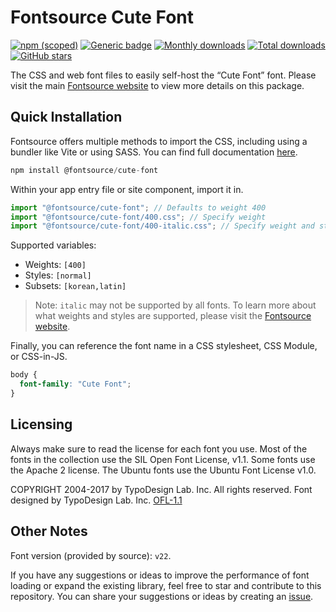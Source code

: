 # Fontsource Cute Font

[![npm (scoped)](https://img.shields.io/npm/v/@fontsource/cute-font?color=brightgreen)](https://www.npmjs.com/package/@fontsource/cute-font) [![Generic badge](https://img.shields.io/badge/fontsource-passing-brightgreen)](https://github.com/fontsource/fontsource) [![Monthly downloads](https://badgen.net/npm/dm/@fontsource/cute-font)](https://github.com/fontsource/fontsource) [![Total downloads](https://badgen.net/npm/dt/@fontsource/cute-font)](https://github.com/fontsource/fontsource) [![GitHub stars](https://img.shields.io/github/stars/fontsource/fontsource.svg?style=social&label=Star)](https://github.com/fontsource/fontsource/stargazers)

The CSS and web font files to easily self-host the “Cute Font” font. Please visit the main [Fontsource website](https://fontsource.org/fonts/cute-font) to view more details on this package.

## Quick Installation

Fontsource offers multiple methods to import the CSS, including using a bundler like Vite or using SASS. You can find full documentation [here](https://fontsource.org/docs/getting-started/introduction).

```javascript
npm install @fontsource/cute-font
```

Within your app entry file or site component, import it in.

```javascript
import "@fontsource/cute-font"; // Defaults to weight 400
import "@fontsource/cute-font/400.css"; // Specify weight
import "@fontsource/cute-font/400-italic.css"; // Specify weight and style
```

Supported variables:
- Weights: `[400]`
- Styles: `[normal]`
- Subsets: `[korean,latin]`

> Note: `italic` may not be supported by all fonts. To learn more about what weights and styles are supported, please visit the [Fontsource website](https://fontsource.org/fonts/cute-font).

Finally, you can reference the font name in a CSS stylesheet, CSS Module, or CSS-in-JS.

```css
body {
  font-family: "Cute Font";
}
```

## Licensing
Always make sure to read the license for each font you use. Most of the fonts in the collection use the SIL Open Font License, v1.1. Some fonts use the Apache 2 license. The Ubuntu fonts use the Ubuntu Font License v1.0.

COPYRIGHT  2004-2017 by TypoDesign Lab. Inc. All rights reserved. Font designed by TypoDesign Lab. Inc.
[OFL-1.1](http://scripts.sil.org/OFL)

## Other Notes
Font version (provided by source): `v22`.

If you have any suggestions or ideas to improve the performance of font loading or expand the existing library, feel free to star and contribute to this repository. You can share your suggestions or ideas by creating an [issue](https://github.com/fontsource/fontsource/issues).
